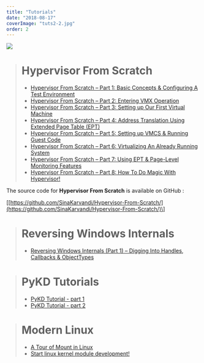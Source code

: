 ```yaml
---
title: "Tutorials"
date: "2018-08-17"
coverImage: "tuts2-2.jpg"
order: 2
---
```


![](../../assets/images/tutorials-cover.jpg)

> # Hypervisor From Scratch
> 
> - [Hypervisor From Scratch – Part 1: Basic Concepts & Configuring A Test Environment](https://rayanfam.com/topics/hypervisor-from-scratch-part-1/)
> - [Hypervisor From Scratch – Part 2: Entering VMX Operation](https://rayanfam.com/topics/hypervisor-from-scratch-part-2/)
> - [Hypervisor From Scratch – Part 3: Setting up Our First Virtual Machine](https://rayanfam.com/topics/hypervisor-from-scratch-part-3/)
> - [Hypervisor From Scratch – Part 4: Address Translation Using Extended Page Table (EPT)](https://rayanfam.com/topics/hypervisor-from-scratch-part-4/)
> - [Hypervisor From Scratch – Part 5: Setting up VMCS & Running Guest Code](https://rayanfam.com/topics/hypervisor-from-scratch-part-5/)
> - [Hypervisor From Scratch – Part 6: Virtualizing An Already Running System](https://rayanfam.com/topics/hypervisor-from-scratch-part-6/)
> - [Hypervisor From Scratch – Part 7: Using EPT & Page-Level Monitoring Features](https://rayanfam.com/topics/hypervisor-from-scratch-part-7/)
> - [Hypervisor From Scratch – Part 8: How To Do Magic With Hypervisor!](https://rayanfam.com/topics/hypervisor-from-scratch-part-8/)

The source code for **Hypervisor From Scratch** is available on GitHub :

\[[https://github.com/SinaKarvandi/Hypervisor-From-Scratch/](https://github.com/SinaKarvandi/Hypervisor-From-Scratch/)\]

> # Reversing Windows Internals
> 
> - [Reversing Windows Internals (Part 1) – Digging Into Handles, Callbacks & ObjectTypes](https://rayanfam.com/topics/reversing-windows-internals-part1/)

> # PyKD Tutorials
> 
> - [PyKD Tutorial - part 1](https://rayanfam.com/topics/pykd-tutorial-part1/)
> - [PyKD Tutorial - part 2](https://rayanfam.com/topics/pykd-tutorial-part2)  

> # Modern Linux
> 
> - [A Tour of Mount in Linux](https://rayanfam.com/topics/mount-in-linux/)
> - [Start linux kernel module development!](https://rayanfam.com/topics/start-linux-kernel-module-development/)
